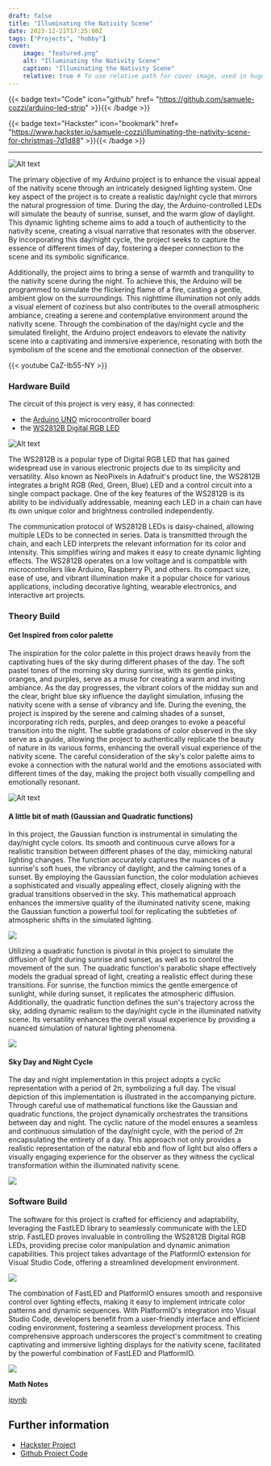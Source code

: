 ```yaml
---
draft: false
title: "Illuminating the Nativity Scene"
date: 2023-12-21T17:25:00Z
tags: ["Projects", "hobby"]
cover:
    image: "featured.png"
    alt: "Illuminating the Nativity Scene"
    caption: "Illuminating the Nativity Scene"
    relative: true # To use relative path for cover image, used in hugo Page-bundles
---
```

{{< badge text="Code" icon="github" href= "https://github.com/samuele-cozzi/arduino-led-strip" >}}{{< /badge >}}

{{< badge text="Hackster" icon="bookmark" href= "https://www.hackster.io/samuele-cozzi/illuminating-the-nativity-scene-for-christmas-7d1d88" >}}{{< /badge >}}

---

![Alt text](attachments/sketchnote.excalidraw.png)

The primary objective of my Arduino project is to enhance the visual appeal of the nativity scene through an intricately designed lighting system. One key aspect of the project is to create a realistic day/night cycle that mirrors the natural progression of time. During the day, the Arduino-controlled LEDs will simulate the beauty of sunrise, sunset, and the warm glow of daylight. This dynamic lighting scheme aims to add a touch of authenticity to the nativity scene, creating a visual narrative that resonates with the observer. By incorporating this day/night cycle, the project seeks to capture the essence of different times of day, fostering a deeper connection to the scene and its symbolic significance.

Additionally, the project aims to bring a sense of warmth and tranquility to the nativity scene during the night. To achieve this, the Arduino will be programmed to simulate the flickering flame of a fire, casting a gentle, ambient glow on the surroundings. This nighttime illumination not only adds a visual element of coziness but also contributes to the overall atmospheric ambiance, creating a serene and contemplative environment around the nativity scene. Through the combination of the day/night cycle and the simulated firelight, the Arduino project endeavors to elevate the nativity scene into a captivating and immersive experience, resonating with both the symbolism of the scene and the emotional connection of the observer.

{{< youtube CaZ-Ib55-NY >}}

### Hardware Build

The circuit of this project is very easy, it has connected:

- the [Arduino UNO](https://docs.arduino.cc/hardware/uno-rev3) microcontroller board
- the [WS2812B Digital RGB LED](https://www.amazon.it/gp/product/B01CDTED80/ref=ppx_yo_dt_b_asin_title_o05_s00?ie=UTF8&psc=1)

![Alt text](attachments/circuit.excalidraw.png)

The WS2812B is a popular type of Digital RGB LED that has gained widespread use in various electronic projects due to its simplicity and versatility. Also known as NeoPixels in Adafruit's product line, the WS2812B integrates a bright RGB (Red, Green, Blue) LED and a control circuit into a single compact package. One of the key features of the WS2812B is its ability to be individually addressable, meaning each LED in a chain can have its own unique color and brightness controlled independently.

The communication protocol of WS2812B LEDs is daisy-chained, allowing multiple LEDs to be connected in series. Data is transmitted through the chain, and each LED interprets the relevant information for its color and intensity. This simplifies wiring and makes it easy to create dynamic lighting effects. The WS2812B operates on a low voltage and is compatible with microcontrollers like Arduino, Raspberry Pi, and others. Its compact size, ease of use, and vibrant illumination make it a popular choice for various applications, including decorative lighting, wearable electronics, and interactive art projects.

### Theory Build

#### Get Inspired from color palette

The inspiration for the color palette in this project draws heavily from the captivating hues of the sky during different phases of the day. The soft pastel tones of the morning sky during sunrise, with its gentle pinks, oranges, and purples, serve as a muse for creating a warm and inviting ambiance. As the day progresses, the vibrant colors of the midday sun and the clear, bright blue sky influence the daylight simulation, infusing the nativity scene with a sense of vibrancy and life. During the evening, the project is inspired by the serene and calming shades of a sunset, incorporating rich reds, purples, and deep oranges to evoke a peaceful transition into the night. The subtle gradations of color observed in the sky serve as a guide, allowing the project to authentically replicate the beauty of nature in its various forms, enhancing the overall visual experience of the nativity scene. The careful consideration of the sky's color palette aims to evoke a connection with the natural world and the emotions associated with different times of the day, making the project both visually compelling and emotionally resonant.

![Alt text](attachments/color-palette.excalidraw.png)

#### A little bit of math (Gaussian and Quadratic functions)

In this project, the Gaussian function is instrumental in simulating the day/night cycle colors. Its smooth and continuous curve allows for a realistic transition between different phases of the day, mimicking natural lighting changes. The function accurately captures the nuances of a sunrise's soft hues, the vibrancy of daylight, and the calming tones of a sunset. By employing the Gaussian function, the color modulation achieves a sophisticated and visually appealing effect, closely aligning with the gradual transitions observed in the sky. This mathematical approach enhances the immersive quality of the illuminated nativity scene, making the Gaussian function a powerful tool for replicating the subtleties of atmospheric shifts in the simulated lighting.

![](attachments/Pasted%20image%2020231220122239.png)

Utilizing a quadratic function is pivotal in this project to simulate the diffusion of light during sunrise and sunset, as well as to control the movement of the sun. The quadratic function's parabolic shape effectively models the gradual spread of light, creating a realistic effect during these transitions. For sunrise, the function mimics the gentle emergence of sunlight, while during sunset, it replicates the atmospheric diffusion. Additionally, the quadratic function defines the sun's trajectory across the sky, adding dynamic realism to the day/night cycle in the illuminated nativity scene. Its versatility enhances the overall visual experience by providing a nuanced simulation of natural lighting phenomena.

![](attachments/Pasted%20image%2020231220122153.png)

#### Sky Day and Night Cycle

The day and night implementation in this project adopts a cyclic representation with a period of 2π, symbolizing a full day. The visual depiction of this implementation is illustrated in the accompanying picture. Through careful use of mathematical functions like the Gaussian and quadratic functions, the project dynamically orchestrates the transitions between day and night. The cyclic nature of the model ensures a seamless and continuous simulation of the day/night cycle, with the period of 2π encapsulating the entirety of a day. This approach not only provides a realistic representation of the natural ebb and flow of light but also offers a visually engaging experience for the observer as they witness the cyclical transformation within the illuminated nativity scene.

![](attachments/Pasted%20image%2020231220121948.png)

### Software Build

The software for this project is crafted for efficiency and adaptability, leveraging the FastLED library to seamlessly communicate with the LED strip. FastLED proves invaluable in controlling the WS2812B Digital RGB LEDs, providing precise color manipulation and dynamic animation capabilities. This project takes advantage of the PlatformIO extension for Visual Studio Code, offering a streamlined development environment.

![](attachments/Pasted%20image%2020231220120300.png)

The combination of FastLED and PlatformIO ensures smooth and responsive control over lighting effects, making it easy to implement intricate color patterns and dynamic sequences. With PlatformIO's integration into Visual Studio Code, developers benefit from a user-friendly interface and efficient coding environment, fostering a seamless development process. This comprehensive approach underscores the project's commitment to creating captivating and immersive lighting displays for the nativity scene, facilitated by the powerful combination of FastLED and PlatformIO.

![](attachments/Pasted%20image%2020231220120230.png)

**Math Notes**

[ipynb](attachments/day-night-cycle.ipynb)

## Further information

- [Hackster Project](https://www.hackster.io/samuele-cozzi/illuminating-the-nativity-scene-for-christmas-7d1d88)
- [Github Project Code](https://github.com/samuele-cozzi/arduino-led-strip)
